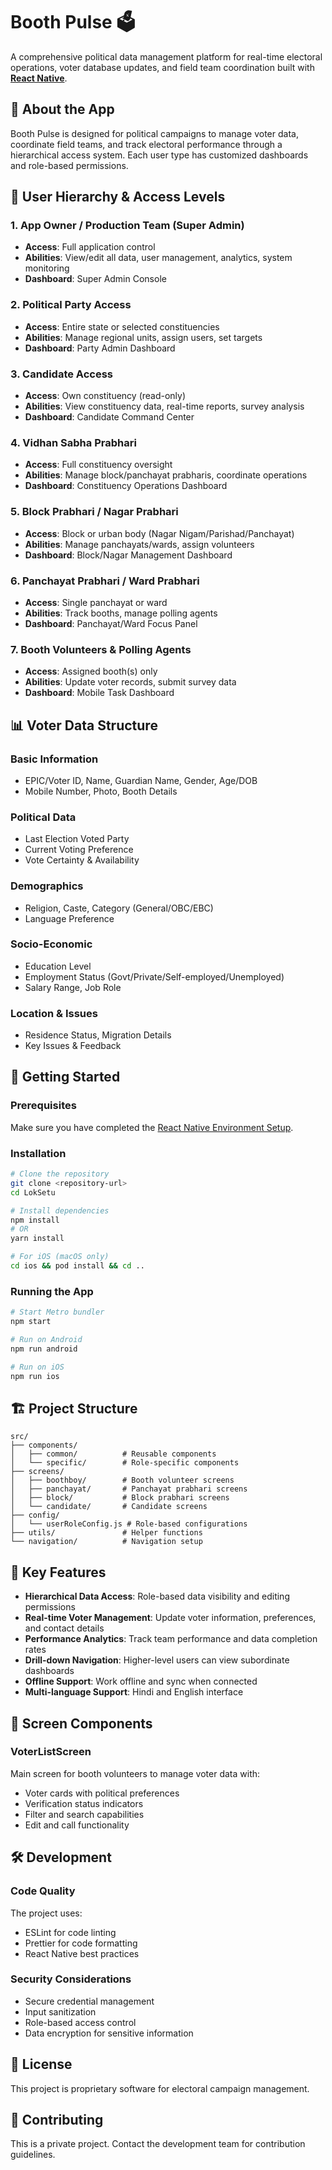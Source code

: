 # Booth Pulse 🗳️

A comprehensive political data management platform for real-time electoral operations, voter database updates, and field team coordination built with [**React Native**](https://reactnative.dev).

## 📱 About the App

Booth Pulse is designed for political campaigns to manage voter data, coordinate field teams, and track electoral performance through a hierarchical access system. Each user type has customized dashboards and role-based permissions.

## 👥 User Hierarchy & Access Levels

### 1. App Owner / Production Team (Super Admin)
- **Access**: Full application control
- **Abilities**: View/edit all data, user management, analytics, system monitoring
- **Dashboard**: Super Admin Console

### 2. Political Party Access
- **Access**: Entire state or selected constituencies
- **Abilities**: Manage regional units, assign users, set targets
- **Dashboard**: Party Admin Dashboard

### 3. Candidate Access
- **Access**: Own constituency (read-only)
- **Abilities**: View constituency data, real-time reports, survey analysis
- **Dashboard**: Candidate Command Center

### 4. Vidhan Sabha Prabhari
- **Access**: Full constituency oversight
- **Abilities**: Manage block/panchayat prabharis, coordinate operations
- **Dashboard**: Constituency Operations Dashboard

### 5. Block Prabhari / Nagar Prabhari
- **Access**: Block or urban body (Nagar Nigam/Parishad/Panchayat)
- **Abilities**: Manage panchayats/wards, assign volunteers
- **Dashboard**: Block/Nagar Management Dashboard

### 6. Panchayat Prabhari / Ward Prabhari
- **Access**: Single panchayat or ward
- **Abilities**: Track booths, manage polling agents
- **Dashboard**: Panchayat/Ward Focus Panel

### 7. Booth Volunteers & Polling Agents
- **Access**: Assigned booth(s) only
- **Abilities**: Update voter records, submit survey data
- **Dashboard**: Mobile Task Dashboard

## 📊 Voter Data Structure

### Basic Information
- EPIC/Voter ID, Name, Guardian Name, Gender, Age/DOB
- Mobile Number, Photo, Booth Details

### Political Data
- Last Election Voted Party
- Current Voting Preference
- Vote Certainty & Availability

### Demographics
- Religion, Caste, Category (General/OBC/EBC)
- Language Preference

### Socio-Economic
- Education Level
- Employment Status (Govt/Private/Self-employed/Unemployed)
- Salary Range, Job Role

### Location & Issues
- Residence Status, Migration Details
- Key Issues & Feedback

## 🚀 Getting Started

### Prerequisites
Make sure you have completed the [React Native Environment Setup](https://reactnative.dev/docs/set-up-your-environment).

### Installation

```bash
# Clone the repository
git clone <repository-url>
cd LokSetu

# Install dependencies
npm install
# OR
yarn install

# For iOS (macOS only)
cd ios && pod install && cd ..
```

### Running the App

```bash
# Start Metro bundler
npm start

# Run on Android
npm run android

# Run on iOS
npm run ios
```

## 🏗️ Project Structure

```
src/
├── components/
│   ├── common/          # Reusable components
│   └── specific/        # Role-specific components
├── screens/
│   ├── boothboy/        # Booth volunteer screens
│   ├── panchayat/       # Panchayat prabhari screens
│   ├── block/           # Block prabhari screens
│   └── candidate/       # Candidate screens
├── config/
│   └── userRoleConfig.js # Role-based configurations
├── utils/               # Helper functions
└── navigation/          # Navigation setup
```

## 🔧 Key Features

- **Hierarchical Data Access**: Role-based data visibility and editing permissions
- **Real-time Voter Management**: Update voter information, preferences, and contact details
- **Performance Analytics**: Track team performance and data completion rates
- **Drill-down Navigation**: Higher-level users can view subordinate dashboards
- **Offline Support**: Work offline and sync when connected
- **Multi-language Support**: Hindi and English interface

## 📱 Screen Components

### VoterListScreen
Main screen for booth volunteers to manage voter data with:
- Voter cards with political preferences
- Verification status indicators
- Filter and search capabilities
- Edit and call functionality

## 🛠️ Development

### Code Quality
The project uses:
- ESLint for code linting
- Prettier for code formatting
- React Native best practices

### Security Considerations
- Secure credential management
- Input sanitization
- Role-based access control
- Data encryption for sensitive information

## 📄 License

This project is proprietary software for electoral campaign management.

## 🤝 Contributing

This is a private project. Contact the development team for contribution guidelines.
